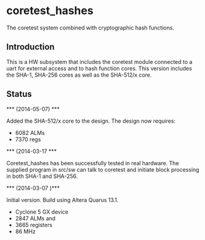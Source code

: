 coretest_hashes
===============

The coretest system combined with cryptographic hash functions.

## Introduction ##
This is a HW subsystem that includes the coretest module connected to a
uart for external access and to hash function cores. This version
includes the SHA-1, SHA-256 cores as well as the SHA-512/x core.

## Status ##
*** (2014-05-07) ***

Added the SHA-512/x core to the design. The design now requires:
- 6082 ALMs
- 7370 regs


*** (2014-03-17 ***

Coretest_hashes has been successfully tested in real hardware. The
supplied program in src/sw can talk to coretest and initiate block
processing in both SHA-1 and SHA-256.


*** (2014-03-07 )***

Initial version. Build using Altera Quarus 13.1.

- Cyclone 5 GX device
- 2847 ALMs and
- 3665 registers
- 86 MHz





